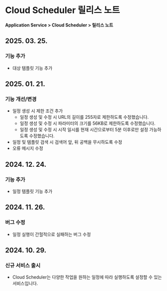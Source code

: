 # Cloud Scheduler 릴리스 노트

**Application Service > Cloud Scheduler > 릴리스 노트**

## 2025. 03. 25.
### 기능 추가
* 대상 템플릿 기능 추가

## 2025. 01. 21.
### 기능 개선/변경
* 일정 생성 시 제한 조건 추가
  * 일정 생성 및 수정 시 URL의 길이를 255자로 제한하도록 수정했습니다.
  * 일정 생성 및 수정 시 파라미터의 크기를 56KB로 제한하도록 수정했습니다.
  * 일정 생성 및 수정 시 시작 일시를 현재 시간으로부터 5분 이후로만 설정 가능하도록 수정했습니다.
* 일정 및 템플릿 검색 시 검색어 앞, 뒤 공백을 무시하도록 수정
* 오류 메시지 수정

## 2024. 12. 24.
### 기능 추가
* 일정 템플릿 기능 추가

## 2024. 11. 26.

### 버그 수정
* 일정 실행이 간헐적으로 실패하는 버그 수정

## 2024. 10. 29.

### 신규 서비스 출시
* Cloud Scheduler는 다양한 작업을 원하는 일정에 따라 실행하도록 설정할 수 있는 서비스입니다.